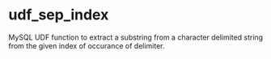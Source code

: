 # udf_sep_index
MySQL UDF function to extract a substring from a character delimited string from the given index of occurance of delimiter.

